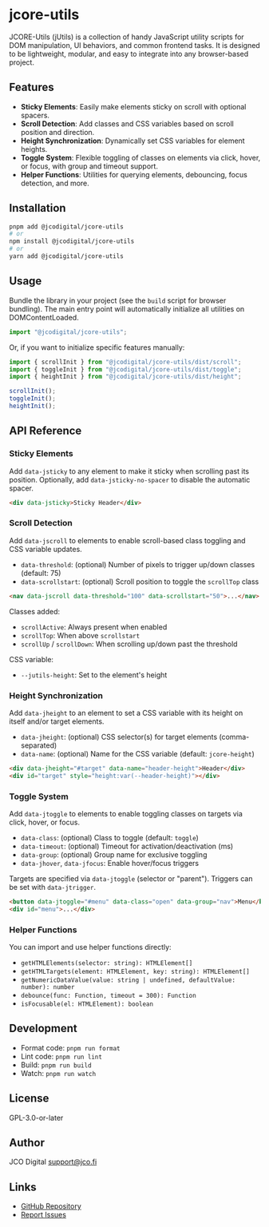# jcore-utils

JCORE-Utils (jUtils) is a collection of handy JavaScript utility scripts for DOM manipulation, UI behaviors, and common frontend tasks. It is designed to be lightweight, modular, and easy to integrate into any browser-based project.

## Features

- **Sticky Elements**: Easily make elements sticky on scroll with optional spacers.
- **Scroll Detection**: Add classes and CSS variables based on scroll position and direction.
- **Height Synchronization**: Dynamically set CSS variables for element heights.
- **Toggle System**: Flexible toggling of classes on elements via click, hover, or focus, with group and timeout support.
- **Helper Functions**: Utilities for querying elements, debouncing, focus detection, and more.

## Installation

```sh
pnpm add @jcodigital/jcore-utils
# or
npm install @jcodigital/jcore-utils
# or
yarn add @jcodigital/jcore-utils
```

## Usage

Bundle the library in your project (see the `build` script for browser bundling). The main entry point will automatically initialize all utilities on DOMContentLoaded.

```js
import "@jcodigital/jcore-utils";
```

Or, if you want to initialize specific features manually:

```js
import { scrollInit } from "@jcodigital/jcore-utils/dist/scroll";
import { toggleInit } from "@jcodigital/jcore-utils/dist/toggle";
import { heightInit } from "@jcodigital/jcore-utils/dist/height";

scrollInit();
toggleInit();
heightInit();
```

## API Reference

### Sticky Elements

Add `data-jsticky` to any element to make it sticky when scrolling past its position. Optionally, add `data-jsticky-no-spacer` to disable the automatic spacer.

```html
<div data-jsticky>Sticky Header</div>
```

### Scroll Detection

Add `data-jscroll` to elements to enable scroll-based class toggling and CSS variable updates.

- `data-threshold`: (optional) Number of pixels to trigger up/down classes (default: 75)
- `data-scrollstart`: (optional) Scroll position to toggle the `scrollTop` class

```html
<nav data-jscroll data-threshold="100" data-scrollstart="50">...</nav>
```

Classes added:
- `scrollActive`: Always present when enabled
- `scrollTop`: When above `scrollstart`
- `scrollUp` / `scrollDown`: When scrolling up/down past the threshold

CSS variable:
- `--jutils-height`: Set to the element's height

### Height Synchronization

Add `data-jheight` to an element to set a CSS variable with its height on itself and/or target elements.

- `data-jheight`: (optional) CSS selector(s) for target elements (comma-separated)
- `data-name`: (optional) Name for the CSS variable (default: `jcore-height`)

```html
<div data-jheight="#target" data-name="header-height">Header</div>
<div id="target" style="height:var(--header-height)"></div>
```

### Toggle System

Add `data-jtoggle` to elements to enable toggling classes on targets via click, hover, or focus.

- `data-class`: (optional) Class to toggle (default: `toggle`)
- `data-timeout`: (optional) Timeout for activation/deactivation (ms)
- `data-group`: (optional) Group name for exclusive toggling
- `data-jhover`, `data-jfocus`: Enable hover/focus triggers

Targets are specified via `data-jtoggle` (selector or "parent"). Triggers can be set with `data-jtrigger`.

```html
<button data-jtoggle="#menu" data-class="open" data-group="nav">Menu</button>
<div id="menu">...</div>
```

### Helper Functions

You can import and use helper functions directly:

- `getHTMLElements(selector: string): HTMLElement[]`
- `getHTMLTargets(element: HTMLElement, key: string): HTMLElement[]`
- `getNumericDataValue(value: string | undefined, defaultValue: number): number`
- `debounce(func: Function, timeout = 300): Function`
- `isFocusable(el: HTMLElement): boolean`

## Development

- Format code: `pnpm run format`
- Lint code: `pnpm run lint`
- Build: `pnpm run build`
- Watch: `pnpm run watch`

## License

GPL-3.0-or-later

## Author

JCO Digital <support@jco.fi>

## Links

- [GitHub Repository](https://github.com/jco-digital/jcore-utils)
- [Report Issues](https://github.com/jco-digital/jcore-utils/issues)

